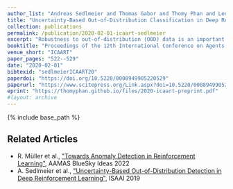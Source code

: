 ```yaml
---
author_list: "Andreas Sedlmeier and Thomas Gabor and Thomy Phan and Lenz Belzner and Claudia Linnhoff-Popien"
title: "Uncertainty-Based Out-of-Distribution Classification in Deep Reinforcement Learning"
collection: publications
permalink: /publication/2020-02-01-icaart-sedlmeier
excerpt: "Robustness to out-of-distribution (OOD) data is an important goal in building reliable machine learning systems. Especially in autonomous systems, wrong predictions for OOD inputs can cause safety critical situations. As a first step towards a solution, we consider the problem of detecting such data in a value-based deep reinforcement learning (RL) setting. Modelling this problem as a one-class classification problem, we propose a framework for uncertainty-based OOD classification: UBOOD. It is based on the effect that an agent's epistemic uncertainty is reduced for situations encountered during training (in-distribution), and thus lower than for unencountered (OOD) situations. Being agnostic towards the approach used for estimating epistemic uncertainty, combinations with different uncertainty estimation methods, e.g. approximate Bayesian inference methods or ensembling techniques are possible. We further present a first viable solution for calculating a dynamic classification threshold, based on the uncertainty distribution of the training data. Evaluation shows that the framework produces reliable classification results when combined with ensemble-based estimators, while the combination with concrete dropout-based estimators fails to reliably detect OOD situations. In summary, UBOOD presents a viable approach for OOD classification in deep RL settings by leveraging the epistemic uncertainty of the agent's value function."
booktitle: "Proceedings of the 12th International Conference on Agents and Artificial Intelligence"
venue_short: "ICAART"
paper_pages: "522--529"
date: "2020-02-01"
bibtexid: "sedlmeierICAART20"
paperdoi: "https://doi.org/10.5220/0008949905220529"
paperurl: "https://www.scitepress.org/Link.aspx?doi=10.5220/0008949905220529"
eprint: "https://thomyphan.github.io/files/2020-icaart-preprint.pdf"
#layout: archive
---
```


{% include base_path %}

## Related Articles
- R. Müller et al., ["Towards Anomaly Detection in Reinforcement Learning"](https://thomyphan.github.io/publication/2022-05-01-aamas-mueller), AAMAS BlueSky Ideas 2022
- A. Sedlmeier et al., ["Uncertainty-Based Out-of-Distribution Detection in Deep Reinforcement Learning"](https://thomyphan.github.io/publication/2019-11-01-isaai-sedlmeier), ISAAI 2019